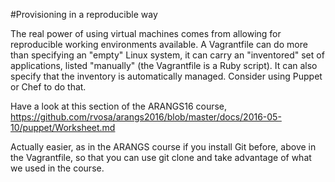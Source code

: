 #Provisioning in a reproducible way

The real power of using virtual machines comes from allowing for reproducible working environments available.
A Vagrantfile can do more than specifying an "empty" Linux system, it can carry an "inventored" set of applications, 
listed "manually" (the Vagrantfile is a Ruby script). It can also specify that the inventory is automatically managed.
Consider using Puppet or Chef to do that.

Have a look at this section of the ARANGS16 course, 
https://github.com/rvosa/arangs2016/blob/master/docs/2016-05-10/puppet/Worksheet.md

Actually easier, as in the ARANGS course if you install Git before, above in the Vagrantfile, so that you can use git 
clone and take advantage of what we used in the course.

